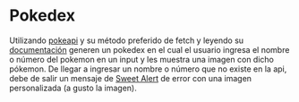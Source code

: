 # Pokedex

Utilizando [pokeapi](https://pokeapi.co/) y su método preferido de fetch y leyendo su [documentación](https://pokeapi.co/docs/v2) generen un pokedex en el cual el usuario ingresa el nombre o número del pokemon en un input y les muestra una imagen con dicho pókemon. De llegar a ingresar un nombre o número que no existe en la api, debe de salir un mensaje de [Sweet Alert](https://sweetalert2.github.io/) de error con una imagen personalizada (a gusto la imagen).